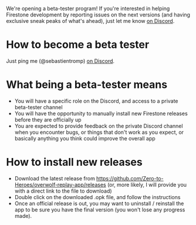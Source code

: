 We're opening a beta-tester program! If you're interested in helping Firestone development by reporting issues on the next versions (and having exclusive sneak peaks of what's ahead), just let me know [on Discord](https://discord.gg/FhEHn8w).  

# How to become a beta tester

Just ping me (@sebastientromp) [on Discord](https://discord.gg/FhEHn8w).

# What being a beta-tester means

* You will have a specific role on the Discord, and access to a private beta-tester channel
* You will have the opportunity to manually install new Firestone releases before they are officially up
* You are expected to provide feedback on the private Discord channel when you encounter bugs, or things that don't work as you expect, or basically anything you think could improve the overall app

# How to install new releases

* Download the latest release from https://github.com/Zero-to-Heroes/overwolf-replay-app/releases (or, more likely, I will provide you with a direct link to the file to download)
* Double click on the downloaded .opk file, and follow the instructions
* Once an official release is out, you may want to uninstall / reinstall the app to be sure you have the final version (you won't lose any progress made).